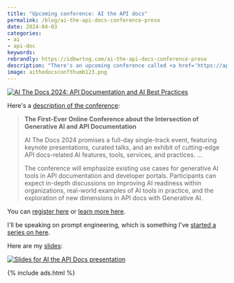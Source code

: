 ```yaml
---
title: "Upcoming conference: AI the API docs"
permalink: /blog/ai-the-api-docs-conference-preso
date: 2024-04-03
categories:
- ai
- api-doc
keywords: 
rebrandly: https://idbwrtng.com/ai-the-api-docs-conference-preso
description: "There's an upcoming conference called <a href='https://apithedocs.org/ai-2024'>AI The Docs 2024: API Documentation and AI Best Practices</a>, held April 3, 2024 online. The conference is put on by the same API the Docs group / Pronovix that holds other online conferences and events. I'll be one of the speakers. I'm planning to talk about prompt engineering. "
image: aithedocsconfthumb123.png
---
```


<a class="noCrossRef" href="https://apithedocs.org/ai-2024"><img src="{{site.media}}/aitheapidocspronovix2.png" alt="AI The Docs 2024: API Documentation and AI Best Practices" /></a>

Here's a [description of the conference](https://ti.to/pronovix/ai-the-docs-2024):

> **The First-Ever Online Conference about the Intersection of Generative AI and API Documentation**
>
>AI The Docs 2024 promises a full-day single-track event, featuring keynote presentations, curated talks, and an exhibit of cutting-edge API docs-related AI features, tools, services, and practices. ...
> 
> The conference will emphasize existing use cases for generative AI tools in API documentation and developer portals. Participants can expect in-depth discussions on improving AI readiness within organizations, real-world examples of AI tools in practice, and the exploration of new dimensions in API docs with Generative AI.

You can [register here](https://ti.to/pronovix/ai-the-docs-2024) or [learn more here](https://apithedocs.org/ai-2024).

I'll be speaking on prompt engineering, which is something I've [started a series on here](/ai).

Here are my [slides](https://docs.google.com/presentation/d/1CPXjPGsNnyuXUN-D2jHz94ibqVDbSt2hS9Jaxg2G7JU/): 

<a href="https://docs.google.com/presentation/d/1CPXjPGsNnyuXUN-D2jHz94ibqVDbSt2hS9Jaxg2G7JU/" class="noCrossRef"><img src="{{site.media}}/aitheapidocsslidesthumb.png" alt="Slides for AI the API Docs presentation" style="max-width: 400px" /></a>

{% include ads.html %}

